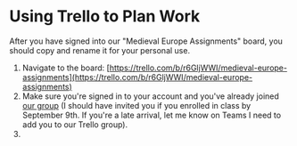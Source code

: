 # Using Trello to Plan Work

After you have signed into our "Medieval Europe Assignments" board, you should copy and rename it for your personal use. 

1. Navigate to the board: [https://trello.com/b/r6GljWWI/medieval-europe-assignments](https://trello.com/b/r6GljWWI/medieval-europe-assignments)
2. Make sure you're signed in to your account and you've already joined [our group](./#how-to-sign-up-for-trello) \(I should have invited you if you enrolled in class by September 9th. If you're a late arrival, let me know on Teams I need to add you to our Trello group\). 
3. 
